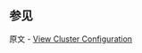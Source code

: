 ## 参见

原文 - [View Cluster Configuration]( https://docs.mongodb.com/manual/tutorial/view-sharded-cluster-configuration/ )


